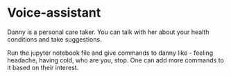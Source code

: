 # Voice-assistant
Danny is a personal care taker. You can talk with her about your health conditions and take suggestions.


Run the jupyter notebook file and give commands to danny like - feeling headache, having cold, who are you, stop. One can add more commands to it based on their interest.  
